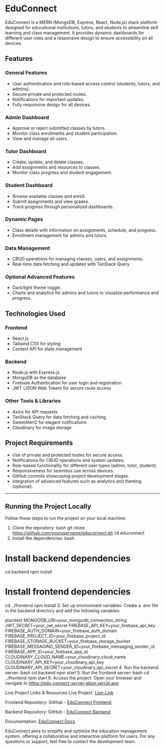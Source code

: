 # EduConnect

EduConnect is a MERN (MongoDB, Express, React, Node.js) stack platform designed for educational institutions, tutors, and students to streamline skill learning and class management. It provides dynamic dashboards for different user roles and a responsive design to ensure accessibility on all devices.

## Features

### **General Features**

- User authentication and role-based access control (students, tutors, and admins).
- Secure private and protected routes.
- Notifications for important updates.
- Fully responsive design for all devices.

### **Admin Dashboard**

- Approve or reject submitted classes by tutors.
- Monitor class enrollments and student participation.
- View and manage all users.

### **Tutor Dashboard**

- Create, update, and delete classes.
- Add assignments and resources to classes.
- Monitor class progress and student engagement.

### **Student Dashboard**

- Browse available classes and enroll.
- Submit assignments and view grades.
- Track progress through personalized dashboards.

### **Dynamic Pages**

- Class details with information on assignments, schedule, and progress.
- Enrollment management for admins and tutors.

### **Data Management**

- CRUD operations for managing classes, users, and assignments.
- Real-time data fetching and updates with TanStack Query.

### **Optional Advanced Features**

- Dark/light theme toggle.
- Charts and analytics for admins and tutors to visualize performance and progress.

## Technologies Used

### **Frontend**

- React.js
- Tailwind CSS for styling
- Context API for state management

### **Backend**

- Node.js with Express.js
- MongoDB as the database
- Firebase Authentication for user login and registration
- JWT (JSON Web Token) for secure route access

### **Other Tools & Libraries**

- Axios for API requests
- TanStack Query for data fetching and caching
- SweetAlert2 for elegant notifications
- Cloudinary for image storage

## Project Requirements

- Use of private and protected routes for secure access.
- Notifications for CRUD operations and system updates.
- Role-based functionality for different user types (admin, tutor, student).
- Responsiveness for seamless use across devices.
- GitHub commits showcasing project development stages.
- Integration of advanced features such as analytics and theming (optional).

---

## Running the Project Locally

Follow these steps to run the project on your local machine:

1. Clone the repository:
   bash
   git clone https://github.com/yourusername/educonnect.git
   cd educonnect
2. Install the dependencies:
   bash

# Install backend dependencies

cd backend
npm install

# Install frontend dependencies

cd ../frontend
npm install 3. Set up environment variables:
Create a .env file in the backend directory and add the following variables:

plaintext
MONGODB_URI=your_mongodb_connection_string
JWT_SECRET=your_jwt_secret
FIREBASE_API_KEY=your_firebase_api_key
FIREBASE_AUTH_DOMAIN=your_firebase_auth_domain
FIREBASE_PROJECT_ID=your_firebase_project_id
FIREBASE_STORAGE_BUCKET=your_firebase_storage_bucket
FIREBASE_MESSAGING_SENDER_ID=your_firebase_messaging_sender_id
FIREBASE_APP_ID=your_firebase_app_id
CLOUDINARY_CLOUD_NAME=your_cloudinary_cloud_name
CLOUDINARY_API_KEY=your_cloudinary_api_key
CLOUDINARY_API_SECRET=your_cloudinary_api_secret 4. Run the backend server:
bash
cd backend
npm start 5. Run the frontend server:
bash
cd ../frontend
npm start 6. Access the project:
Open your browser and navigate to https://edu-connect-server-ebon.vercel.app

Live Project Links & Resources
Live Project: [Live-Link](https://educonnect-5a40e.web.app/)

Frontend Repository: GitHub - [EduConnect Frontend](https://github.com/imroknujjamanrony/edu-connect-client)

Backend Repository: GitHub - [EduConnect Backend](https://github.com/imroknujjamanrony/edu-connect-server)

Documentation: [EduConnect Docs](https://docs.google.com/document/d/1KLILVYU1j9hfFoING-O37VTesxbzEnBuJC0_trBIx2I/edit?pli=1&tab=t.0)

EduConnect aims to simplify and optimize the education management system, offering a collaborative and interactive platform for users. For any questions or support, feel free to contact the development team.
